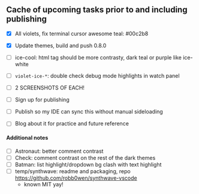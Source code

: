 ## Cache of upcoming tasks prior to and including publishing

- [X] All violets, fix terminal cursor
    awesome teal: #00c2b8
- [X] Update themes, build and push 0.8.0

- [ ] ice-cool: html tag should be more contrasty, dark teal or purple like ice-white
- [ ] `violet-ice-*`: double check debug mode highlights in watch panel
- [ ] 2 SCREENSHOTS OF EACH!
- [ ] Sign up for publishing
- [ ] Publish so my IDE can sync this without manual sideloading
- [ ] Blog about it for practice and future reference

#### Additional notes
- [ ] Astronaut: better comment contrast
- [ ] Check: comment contrast on the rest of the dark themes
- [ ] Batman: list highlight/dropdown bg clash with text highlight
- [ ] temp/synthwave: readme and packaging, repo https://github.com/robb0wen/synthwave-vscode
    - known MIT yay!

